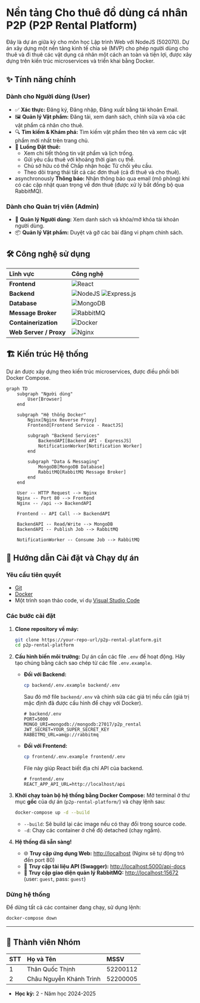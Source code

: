 # Nền tảng Cho thuê đồ dùng cá nhân P2P (P2P Rental Platform)

Đây là dự án giữa kỳ cho môn học Lập trình Web với NodeJS (502070). Dự án xây dựng một nền tảng kinh tế chia sẻ (MVP) cho phép người dùng cho thuê và đi thuê các vật dụng cá nhân một cách an toàn và tiện lợi, được xây dựng trên kiến trúc microservices và triển khai bằng Docker.

## ✨ Tính năng chính

### Dành cho Người dùng (User)
- ✅ **Xác thực:** Đăng ký, Đăng nhập, Đăng xuất bằng tài khoản Email.
- 🖼️ **Quản lý Vật phẩm:** Đăng tải, xem danh sách, chỉnh sửa và xóa các vật phẩm cá nhân cho thuê.
- 🔍 **Tìm kiếm & Khám phá:** Tìm kiếm vật phẩm theo tên và xem các vật phẩm mới nhất trên trang chủ.
- 📅 **Luồng Đặt thuê:**
    - Xem chi tiết thông tin vật phẩm và lịch trống.
    - Gửi yêu cầu thuê với khoảng thời gian cụ thể.
    - Chủ sở hữu có thể Chấp nhận hoặc Từ chối yêu cầu.
    - Theo dõi trạng thái tất cả các đơn thuê (cả đi thuê và cho thuê).
-  asynchronously **Thông báo:** Nhận thông báo qua email (mô phỏng) khi có các cập nhật quan trọng về đơn thuê (được xử lý bất đồng bộ qua RabbitMQ).

### Dành cho Quản trị viên (Admin)
- 👤 **Quản lý Người dùng:** Xem danh sách và khóa/mở khóa tài khoản người dùng.
- 📦 **Quản lý Vật phẩm:** Duyệt và gỡ các bài đăng vi phạm chính sách.

## 🛠️ Công nghệ sử dụng

| Lĩnh vực | Công nghệ |
| :--- | :--- |
| **Frontend** | ![React](https://img.shields.io/badge/react-%2320232a.svg?style=for-the-badge&logo=react&logoColor=%2361DAFB) |
| **Backend** | ![NodeJS](https://img.shields.io/badge/node.js-6DA55F?style=for-the-badge&logo=node.js&logoColor=white) ![Express.js](https://img.shields.io/badge/express.js-%23404d59.svg?style=for-the-badge&logo=express&logoColor=%2361DAFB) |
| **Database** | ![MongoDB](https://img.shields.io/badge/MongoDB-%234ea94b.svg?style=for-the-badge&logo=mongodb&logoColor=white) |
| **Message Broker** | ![RabbitMQ](https://img.shields.io/badge/Rabbitmq-FF6600?style=for-the-badge&logo=rabbitmq&logoColor=white) |
| **Containerization** | ![Docker](https://img.shields.io/badge/docker-%230db7ed.svg?style=for-the-badge&logo=docker&logoColor=white) |
| **Web Server / Proxy**| ![Nginx](https://img.shields.io/badge/nginx-%23009639.svg?style=for-the-badge&logo=nginx&logoColor=white) |

## 🏗️ Kiến trúc Hệ thống

Dự án được xây dựng theo kiến trúc microservices, được điều phối bởi Docker Compose.

```mermaid
graph TD
    subgraph "Người dùng"
        User[Browser]
    end

    subgraph "Hệ thống Docker"
        Nginx[Nginx Reverse Proxy]
        Frontend[Frontend Service - ReactJS]
        
        subgraph "Backend Services"
            BackendAPI[Backend API - ExpressJS]
            NotificationWorker[Notification Worker]
        end

        subgraph "Data & Messaging"
            MongoDB[MongoDB Database]
            RabbitMQ[RabbitMQ Message Broker]
        end
    end

    User -- HTTP Request --> Nginx
    Nginx -- Port 80 --> Frontend
    Nginx -- /api --> BackendAPI

    Frontend -- API Call --> BackendAPI
    
    BackendAPI -- Read/Write --> MongoDB
    BackendAPI -- Publish Job --> RabbitMQ
    
    NotificationWorker -- Consume Job --> RabbitMQ
```

## 🚀 Hướng dẫn Cài đặt và Chạy dự án

### Yêu cầu tiên quyết
- [Git](https://git-scm.com/)
- [Docker](https://www.docker.com/products/docker-desktop/)
- Một trình soạn thảo code, ví dụ [Visual Studio Code](https://code.visualstudio.com/)

### Các bước cài đặt

1.  **Clone repository về máy:**
    ```bash
    git clone https://your-repo-url/p2p-rental-platform.git
    cd p2p-rental-platform
    ```

2.  **Cấu hình biến môi trường:**
    Dự án cần các file `.env` để hoạt động. Hãy tạo chúng bằng cách sao chép từ các file `.env.example`.

    *   **Đối với Backend:**
        ```bash
        cp backend/.env.example backend/.env
        ```
        Sau đó mở file `backend/.env` và chỉnh sửa các giá trị nếu cần (giá trị mặc định đã được cấu hình để chạy với Docker).
        ```env
        # backend/.env
        PORT=5000
        MONGO_URI=mongodb://mongodb:27017/p2p_rental
        JWT_SECRET=YOUR_SUPER_SECRET_KEY
        RABBITMQ_URL=amqp://rabbitmq
        ```

    *   **Đối với Frontend:**
        ```bash
        cp frontend/.env.example frontend/.env
        ```
        File này giúp React biết địa chỉ API của backend.
        ```env
        # frontend/.env
        REACT_APP_API_URL=http://localhost/api
        ```

3.  **Khởi chạy toàn bộ hệ thống bằng Docker Compose:**
    Mở terminal ở thư mục **gốc** của dự án (`p2p-rental-platform/`) và chạy lệnh sau:
    ```bash
    docker-compose up -d --build
    ```
    - `--build`: Sẽ build lại các image nếu có thay đổi trong source code.
    - `-d`: Chạy các container ở chế độ detached (chạy ngầm).

4.  **Hệ thống đã sẵn sàng!**
    - 🌐 **Truy cập ứng dụng Web:** [http://localhost](http://localhost) (Nginx sẽ tự động trỏ đến port 80)
    - 📄 **Truy cập tài liệu API (Swagger):** [http://localhost:5000/api-docs](http://localhost:5000/api-docs)
    - 🐰 **Truy cập giao diện quản lý RabbitMQ:** [http://localhost:15672](http://localhost:15672) (user: `guest`, pass: `guest`)

### Dừng hệ thống

Để dừng tất cả các container đang chạy, sử dụng lệnh:
```bash
docker-compose down
```

---

## 👥 Thành viên Nhóm

| STT | Họ và Tên | MSSV |
| :--- | :--- | :--- |
| 1 | Thân Quốc Thịnh | 52200112 |
| 2 | Châu Nguyễn Khánh Trình | 52200005 |

- **Học kỳ:** 2 - Năm học 2024-2025

